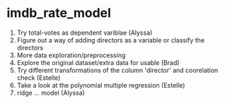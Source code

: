 # imdb_rate_model

1. Try total-votes as dependent variblae (Alyssa)
2. Figure out a way of adding directors as a variable or classify the directors
3. More data exploration/preprocessing
5. Explore the original dataset/extra data for usable (Brad)
6. Try different transformations of the column 'director' and coorelation check (Estelle)
7. Take a look at the polynomial multiple regression (Estelle)
8. ridge ... model (Alyssa)
